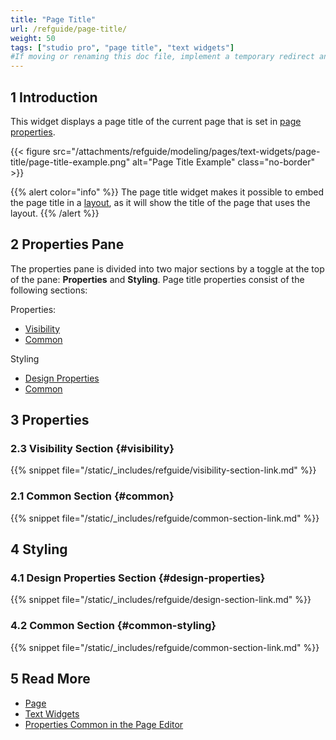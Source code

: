```yaml
---
title: "Page Title"
url: /refguide/page-title/
weight: 50
tags: ["studio pro", "page title", "text widgets"]
#If moving or renaming this doc file, implement a temporary redirect and let the respective team know they should update the URL in the product. See Mapping to Products for more details.
---
```


## 1 Introduction

This widget displays a page title of the current page that is set in [page properties](/refguide/page-properties/#title).

{{< figure src="/attachments/refguide/modeling/pages/text-widgets/page-title/page-title-example.png" alt="Page Title Example" class="no-border" >}}

{{% alert color="info" %}}
The page title widget makes it possible to embed the page title in a [layout](/refguide/layout/), as it will show the title of the page that uses the layout.
{{% /alert %}}

## 2 Properties Pane

The properties pane is divided into two major sections by a toggle at the top of the pane: **Properties** and **Styling**. Page title properties consist of the following sections:

Properties:

* [Visibility](#visibility)
* [Common](#common)

Styling

* [Design Properties](#design-properties)
* [Common](#common-styling)

## 3 Properties

### 2.3 Visibility Section {#visibility}

{{% snippet file="/static/_includes/refguide/visibility-section-link.md" %}}

### 2.1 Common Section {#common}

{{% snippet file="/static/_includes/refguide/common-section-link.md" %}}

## 4 Styling

### 4.1 Design Properties Section {#design-properties}

{{% snippet file="/static/_includes/refguide/design-section-link.md" %}} 

### 4.2 Common Section {#common-styling}

{{% snippet file="/static/_includes/refguide/common-section-link.md" %}}

## 5 Read More

* [Page](/refguide/page/)
* [Text Widgets](/refguide/text-widgets/)
* [Properties Common in the Page Editor](/refguide/common-widget-properties/)
